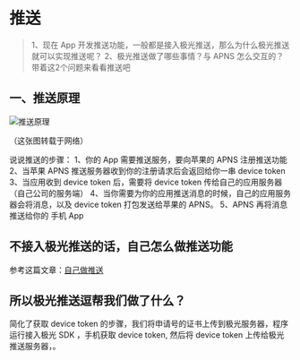# 推送

> 1、现在 App 开发推送功能，一般都是接入极光推送，那么为什么极光推送就可以实现推送呢？
2、极光推送做了哪些事情？与 APNS 怎么交互的？
带着这2个问题来看看推送吧

## 一、推送原理
![推送原理](/assets/4316713-49ef454cca917acd.jpg)

（这张图转载于网络）



说说推送的步骤：
1、你的 App 需要推送服务，要向苹果的 APNS 注册推送功能
2、当苹果 APNS 推送服务器收到你的注册请求后会返回给你一串 device token
3、当应用收到 device token 后，需要将 device token 传给自己的应用服务器（自己公司的服务端）
4、当你需要为你的应用推送消息的时候，自己的应用服务器会将消息，以及 device token 打包发送给苹果的 APNS。
5、APNS 再将消息推送给你的 手机 App


## 不接入极光推送的话，自己怎么做推送功能

参考这篇文章：[自己做推送](https://blog.csdn.net/shenjie12345678/article/details/41120637)

## 所以极光推送逗帮我们做了什么？

简化了获取 device token 的步骤，我们将申请号的证书上传到极光服务器，程序运行接入极光 SDK ，手机获取 device token, 然后将 device token 上传给极光推送服务器，。